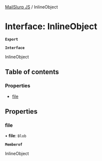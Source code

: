 [MailSlurp JS](../README.md) / InlineObject

# Interface: InlineObject

**`Export`**

**`Interface`**

InlineObject

## Table of contents

### Properties

- [file](InlineObject.md#file)

## Properties

### file

• **file**: `Blob`

**`Memberof`**

InlineObject
